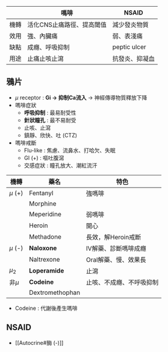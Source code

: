 |      | 嗎啡                      | NSAID          |
|------|---------------------------|----------------|
| 機轉 | 活化CNS止痛路徑、提高閾值 | 減少發炎物質   |
| 效用 | 強、內臟痛                | 弱、表淺痛     |
| 缺點 | 成癮、呼吸抑制            | peptic ulcer   |
| 用途 | 止痛止咳止瀉              | 抗發炎、抑凝血 |
## 鴉片
- $\mu$ receptor : **Gi -> 抑制Ca流入** -> 神經傳導物質釋放下降
- 嗎啡症狀
	- **呼吸抑制** : 最易耐受性
	- **針狀瞳孔** : 最不易耐受
	- 止咳、止瀉
	- 鎮靜、欣快、吐 (CTZ)
- 嗎啡戒斷
	- Flu-like : 焦慮、流鼻水、打哈欠、失眠
	- GI (+) : 嘔吐腹瀉
	- 交感症狀 : 瞳孔放大、潮紅流汗

| 機轉   | 藥名            | 特色                     |
|--------|-----------------|--------------------------|
| $\mu$ (+) | Fentanyl        | 強嗎啡                   |
|        | Morphine        |                          |
|        | Meperidine      | 弱嗎啡                   |
|        | Heroin          | 開心                     |
|        | Methadone       | 長效，解Heroin戒斷       |
| $\mu$ (-) | **Naloxone**        | IV解藥、診斷嗎啡成癮     |
|        | Naltrexone      | Oral解藥、慢、效果長     |
| $\mu_2$    | **Loperamide**      | 止瀉                     |
| 非$\mu$   | **Codeine**         | 止咳、不成癮、不呼吸抑制 |
|        | Dextromethophan |                          |
- Codeine : 代謝後產生嗎啡
## NSAID
- [[Autocrine#酶 (-)]]